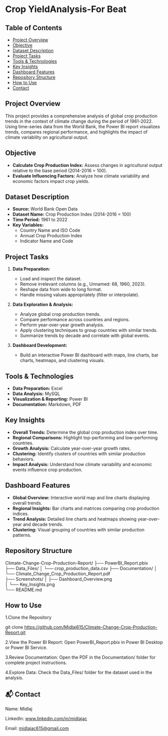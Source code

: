 # Crop YieldAnalysis-For Beat

## Table of Contents
- [Project Overview](#project-overview)
- [Objective](#objective)
- [Dataset Description](#dataset-description)
- [Project Tasks](#project-tasks)
- [Tools & Technologies](#tools--technologies)
- [Key Insights](#key-insights)
- [Dashboard Features](#dashboard-features)
- [Repository Structure](#repository-structure)
- [How to Use](#how-to-use)
- [Contact](#contact)


## Project Overview
This project provides a comprehensive analysis of global crop production trends in the context of climate change during the period of 1961-2022. Using time-series data from the World Bank, the Power BI report visualizes trends, compares regional performance, and highlights the impact of climate variability on agricultural output.

## Objective
- **Calculate Crop Production Index:** Assess changes in agricultural output relative to the base period (2014-2016 = 100).
- **Evaluate Influencing Factors:** Analyze how climate variability and economic factors impact crop yields.

## Dataset Description
- **Source:** World Bank Open Data
- **Dataset Name:** Crop Production Index (2014-2016 = 100)
- **Time Period:** 1961 to 2022
- **Key Variables:**  
  - Country Name and ISO Code  
  - Annual Crop Production Index  
  - Indicator Name and Code


## Project Tasks
1. **Data Preparation:**
   - Load and inspect the dataset.
   - Remove irrelevant columns (e.g., Unnamed: 68, 1960, 2023).
   - Reshape data from wide to long format.
   - Handle missing values appropriately (filter or interpolate).

2. **Data Exploration & Analysis:**
   - Analyze global crop production trends.
   - Compare performance across countries and regions.
   - Perform year-over-year growth analysis.
   - Apply clustering techniques to group countries with similar trends.
   - Summarize trends by decade and correlate with global events.

3. **Dashboard Development:**
   - Build an interactive Power BI dashboard with maps, line charts, bar charts, heatmaps, and clustering visuals.

## Tools & Technologies
- **Data Preparation:** Excel
- **Data Analysis:** MySQL
- **Visualization & Reporting:** Power BI
- **Documentation:** Markdown, PDF


## Key Insights
- **Overall Trends:** Determine the global crop production index over time.
- **Regional Comparisons:** Highlight top-performing and low-performing countries.
- **Growth Analysis:** Calculate year-over-year growth rates.
- **Clustering:** Identify clusters of countries with similar production behaviors.
- **Impact Analysis:** Understand how climate variability and economic events influence crop production.


## Dashboard Features
- **Global Overview:** Interactive world map and line charts displaying overall trends.
- **Regional Insights:** Bar charts and matrices comparing crop production indices.
- **Trend Analysis:** Detailed line charts and heatmaps showing year-over-year and decade trends.
- **Clustering:** Visual grouping of countries with similar production patterns.

## Repository Structure
Climate-Change-Crop-Production-Report/
├── PowerBI_Report.pbix       
├── Data_Files/
│   └── crop_production_data.csv 
├── Documentation/
│   └── Climate_Change_Crop_Production_Report.pdf  
├── Screenshots/
│   ├── Dashboard_Overview.png  
│   └── Key_Insights.png         
└── README.md     


## How to Use
1.Clone the Repository
   
   git clone https://github.com/Midlaj615/Climate-Change-Crop-Production-Report.git

2.View the Power BI Report:
   Open PowerBI_Report.pbix in Power BI Desktop or Power BI Service.

3.Review Documentation:
   Open the PDF in the Documentation/ folder for complete project instructions.

4.Explore Data:
   Check the Data_Files/ folder for the dataset used in the analysis.

## 📬 **Contact**
Name: Midlaj

LinkedIn: www.linkedin.com/in/midlajac

Email: midlajac615@gmail.com
